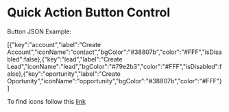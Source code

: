 # Quick Action Button Control

Button JSON Example: 

[{"key":"account","label":"Create Account","iconName":"contact","bgColor":"#38807b","color":"#FFF","isDisabled":false},{"key":"lead","label":"Create Lead","iconName":"lead","bgColor":"#79e2b3","color":"#FFF","isDisabled":false},{"key":"oportunity","label":"Create Oportunity","iconName":"opportunity","bgColor":"#38807b","color":"#FFF"}]


To find icons follow this [link](https://react.fluentui.dev/?path=/docs/icons-catalog--docs)